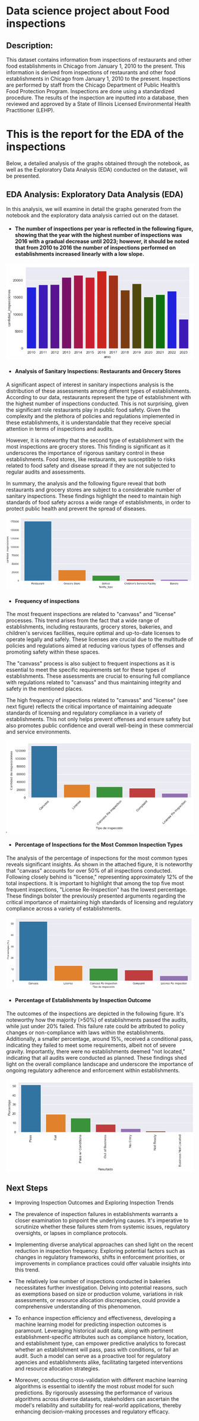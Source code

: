 # Data science project about Food inspections

## Description: 
This dataset contains information from inspections of restaurants and other food establishments in Chicago from January 1, 2010 to the present. This information is derived from inspections of restaurants and other food establishments in Chicago from January 1, 2010 to the present. Inspections are performed by staff from the Chicago Department of Public Health’s Food Protection Program. Inspections are done using a standardized procedure. The results of the inspection are inputted into a database, then reviewed and approved by a State of Illinois Licensed Environmental Health Practitioner (LEHP). 

# This is the report for the EDA of the inspections 


Below, a detailed analysis of the graphs obtained through the notebook, as well as the Exploratory Data Analysis (EDA) conducted on the dataset, will be presented.

## EDA Analysis: Exploratory Data Analysis (EDA)


In this analysis, we will examine in detail the graphs generated from the notebook and the exploratory data analysis carried out on the dataset.

* #### The number of inspections per year is reflected in the following figure, showing that the year with the highest number of inspections was 2016 with a gradual decrease until 2023; however, it should be noted that from 2010 to 2016 the number of inspections performed on establishments increased linearly with a low slope.

![Cantidad de inspecciones por cada año](Step3-%20S3_AWS_Exploratory_analysis_EDA/Figures/Fig1.png)

* #### Analysis of Sanitary Inspections: Restaurants and Grocery Stores

A significant aspect of interest in sanitary inspections analysis is the distribution of these assessments among different types of establishments. According to our data, restaurants represent the type of establishment with the highest number of inspections conducted. This is not surprising, given the significant role restaurants play in public food safety. Given the complexity and the plethora of policies and regulations implemented in these establishments, it is understandable that they receive special attention in terms of inspections and audits.

However, it is noteworthy that the second type of establishment with the most inspections are grocery stores. This finding is significant as it underscores the importance of rigorous sanitary control in these establishments. Food stores, like restaurants, are susceptible to risks related to food safety and disease spread if they are not subjected to regular audits and assessments.

In summary, the analysis and the following figure reveal that both restaurants and grocery stores are subject to a considerable number of sanitary inspections. These findings highlight the need to maintain high standards of food safety across a wide range of establishments, in order to protect public health and prevent the spread of diseases.

![Tipos de establecimientos con más inspecciones](Step3-%20S3_AWS_Exploratory_analysis_EDA/Figures/Fig2.png)

* #### Frequency of inspections
The most frequent inspections are related to "canvass" and "license" processes. This trend arises from the fact that a wide range of establishments, including restaurants, grocery stores, bakeries, and children's services facilities, require optimal and up-to-date licenses to operate legally and safely. These licenses are crucial due to the multitude of policies and regulations aimed at reducing various types of offenses and promoting safety within these spaces.

The "canvass" process is also subject to frequent inspections as it is essential to meet the specific requirements set for these types of establishments. These assessments are crucial to ensuring full compliance with regulations related to "canvass" and thus maintaining integrity and safety in the mentioned places.

The high frequency of inspections related to "canvass" and "license" (see next figure) reflects the critical importance of maintaining adequate standards of licensing and regulatory compliance in a variety of establishments. This not only helps prevent offenses and ensure safety but also promotes public confidence and overall well-being in these commercial and service environments.

![5 inspecciones que más se realizan](Step3-%20S3_AWS_Exploratory_analysis_EDA/Figures/Fig3.png)

* #### Percentage of Inspections for the Most Common Inspection Types
The analysis of the percentage of inspections for the most common types reveals significant insights. As shown in the attached figure, it is noteworthy that "canvass" accounts for over 50% of all inspections conducted. Following closely behind is "license," representing approximately 12% of the total inspections. It is important to highlight that among the top five most frequent inspections, "License Re-Inspection" has the lowest percentage. These findings bolster the previously presented arguments regarding the critical importance of maintaining high standards of licensing and regulatory compliance across a variety of establishments.

![Porcentaje top 5 de inspecciones](Step3-%20S3_AWS_Exploratory_analysis_EDA/Figures/Fig4.png)

* #### Percentage of Establishments by Inspection Outcome

The outcomes of the inspections are depicted in the following figure. It's noteworthy how the majority (>50%) of establishments passed the audits, while just under 20% failed. This failure rate could be attributed to policy changes or non-compliance with laws within the establishments. Additionally, a smaller percentage, around 15%, received a conditional pass, indicating they failed to meet some requirements, albeit not of severe gravity. Importantly, there were no establishments deemed "not located," indicating that all audits were conducted as planned. These findings shed light on the overall compliance landscape and underscore the importance of ongoing regulatory adherence and enforcement within establishments.

![Porcentaje establecimientos por tipo de resultado](Step3-%20S3_AWS_Exploratory_analysis_EDA/Figures/Fig5.png)


## Next Steps

+ Improving Inspection Outcomes and Exploring Inspection Trends

+ The prevalence of inspection failures in establishments warrants a closer examination to pinpoint the underlying causes. It's imperative to scrutinize whether these failures stem from systemic issues, regulatory oversights, or lapses in compliance protocols.

+ Implementing diverse analytical approaches can shed light on the recent reduction in inspection frequency. Exploring potential factors such as changes in regulatory frameworks, shifts in enforcement priorities, or improvements in compliance practices could offer valuable insights into this trend.

+ The relatively low number of inspections conducted in bakeries necessitates further investigation. Delving into potential reasons, such as exemptions based on size or production volume, variations in risk assessments, or resource allocation discrepancies, could provide a comprehensive understanding of this phenomenon.

+ To enhance inspection efficiency and effectiveness, developing a machine learning model for predicting inspection outcomes is paramount. Leveraging historical audit data, along with pertinent establishment-specific attributes such as compliance history, location, and establishment type, can empower predictive analytics to forecast whether an establishment will pass, pass with conditions, or fail an audit. Such a model can serve as a proactive tool for regulatory agencies and establishments alike, facilitating targeted interventions and resource allocation strategies.

+ Moreover, conducting cross-validation with different machine learning algorithms is essential to identify the most robust model for such predictions. By rigorously assessing the performance of various algorithms across diverse datasets, stakeholders can ascertain the model's reliability and suitability for real-world applications, thereby enhancing decision-making processes and regulatory efficacy.





